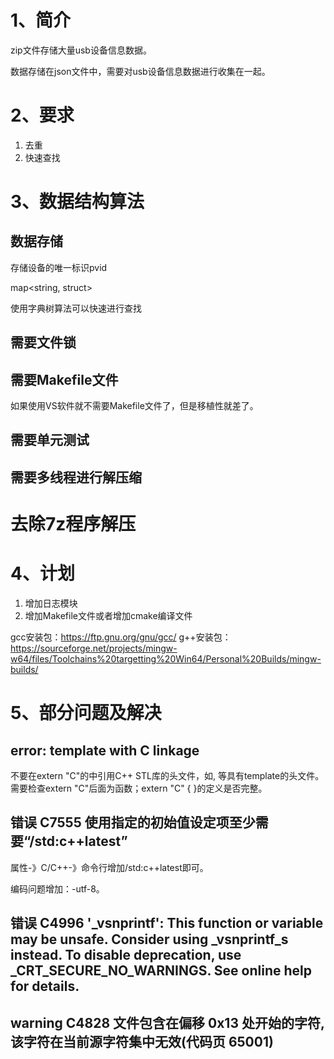 # 1、简介
zip文件存储大量usb设备信息数据。

数据存储在json文件中，需要对usb设备信息数据进行收集在一起。

# 2、要求
1. 去重
2. 快速查找

# 3、数据结构算法
## 数据存储
存储设备的唯一标识pvid

map<string, struct>

使用字典树算法可以快速进行查找

## 需要文件锁

## 需要Makefile文件
如果使用VS软件就不需要Makefile文件了，但是移植性就差了。

## 需要单元测试

## 需要多线程进行解压缩

# 去除7z程序解压

# 4、计划
1. 增加日志模块
2. 增加Makefile文件或者增加cmake编译文件

gcc安装包：https://ftp.gnu.org/gnu/gcc/
g++安装包：https://sourceforge.net/projects/mingw-w64/files/Toolchains%20targetting%20Win64/Personal%20Builds/mingw-builds/

# 5、部分问题及解决

## error: template with C linkage
不要在extern "C"的中引用C++ STL库的头文件，如<map>, <vector>等具有template的头文件。
需要检查extern "C"后面为函数；extern "C" { }的定义是否完整。

## 错误	C7555 使用指定的初始值设定项至少需要“/std:c++latest”
属性-》C/C++-》命令行增加/std:c++latest即可。

编码问题增加：-utf-8。

## 错误	C4996	'_vsnprintf': This function or variable may be unsafe. Consider using _vsnprintf_s instead. To disable deprecation, use _CRT_SECURE_NO_WARNINGS. See online help for details.


## warning C4828 文件包含在偏移 0x13 处开始的字符,该字符在当前源字符集中无效(代码页 65001)
















